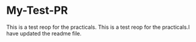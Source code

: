 # My-Test-PR
This is a test reop for the practicals.
This is a test reop for the practicals.I have updated the readme file.
